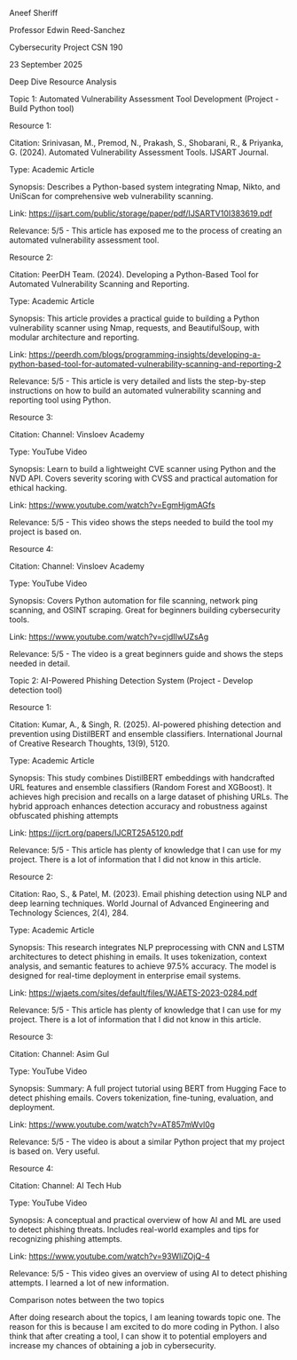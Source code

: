 Aneef Sheriff  

Professor Edwin Reed-Sanchez   

Cybersecurity Project CSN 190 

23 September 2025 

Deep Dive Resource Analysis 

Topic 1: Automated Vulnerability Assessment Tool Development (Project - Build Python tool) 

 Resource 1: 

 Citation: Srinivasan, M., Premod, N., Prakash, S., Shobarani, R., & Priyanka, G. (2024). Automated Vulnerability Assessment Tools. IJSART Journal. 

Type: Academic Article 

Synopsis: Describes a Python-based system integrating Nmap, Nikto, and UniScan for comprehensive web vulnerability scanning. 

Link: https://ijsart.com/public/storage/paper/pdf/IJSARTV10I383619.pdf 

Relevance: 5/5 - This article has exposed me to the process of creating an automated vulnerability assessment tool. 

Resource 2:  

 Citation: PeerDH Team. (2024). Developing a Python-Based Tool for Automated Vulnerability Scanning and Reporting.  

Type: Academic Article  

 Synopsis: This article provides a practical guide to building a Python vulnerability scanner using Nmap, requests, and BeautifulSoup, with modular architecture and reporting.  

Link: https://peerdh.com/blogs/programming-insights/developing-a-python-based-tool-for-automated-vulnerability-scanning-and-reporting-2 

 Relevance: 5/5 - This article is very detailed and lists the step-by-step instructions on how to build an automated vulnerability scanning and reporting tool using Python. 

Resource 3:   

Citation: Channel: Vinsloev Academy 

Type: YouTube Video  

Synopsis: Learn to build a lightweight CVE scanner using Python and the NVD API. Covers severity scoring with CVSS and practical automation for ethical hacking. 

 Link: https://www.youtube.com/watch?v=EgmHjgmAGfs 

Relevance: 5/5 - This video shows the steps needed to build the tool my project is based on. 

Resource 4:    

Citation: Channel: Vinsloev Academy 

Type: YouTube Video   

Synopsis: Covers Python automation for file scanning, network ping scanning, and OSINT scraping. Great for beginners building cybersecurity tools. 

 Link: https://www.youtube.com/watch?v=cjdIIwUZsAg 

 Relevance: 5/5 - The video is a great beginners guide and shows the steps needed in detail. 

Topic 2: AI-Powered Phishing Detection System (Project - Develop detection tool) 

Resource 1: 

Citation: Kumar, A., & Singh, R. (2025). AI-powered phishing detection and prevention using DistilBERT and ensemble classifiers. International Journal of Creative Research Thoughts, 13(9), 5120. 

Type: Academic Article 

Synopsis: This study combines DistilBERT embeddings with handcrafted URL features and ensemble classifiers (Random Forest and XGBoost). It achieves high precision and recalls on a large dataset of phishing URLs. The hybrid approach enhances detection accuracy and robustness against obfuscated phishing attempts 

Link: https://ijcrt.org/papers/IJCRT25A5120.pdf 

Relevance: 5/5 - This article has plenty of knowledge that I can use for my project. There is a lot of information that I did not know in this article. 

Resource 2:   

Citation: Rao, S., & Patel, M. (2023). Email phishing detection using NLP and deep learning techniques. World Journal of Advanced Engineering and Technology Sciences, 2(4), 284. 

Type: Academic Article   

Synopsis: This research integrates NLP preprocessing with CNN and LSTM architectures to detect phishing in emails. It uses tokenization, context analysis, and semantic features to achieve 97.5% accuracy. The model is designed for real-time deployment in enterprise email systems. 

Link: https://wjaets.com/sites/default/files/WJAETS-2023-0284.pdf 

Relevance: 5/5 - This article has plenty of knowledge that I can use for my project. There is a lot of information that I did not know in this article. 

Resource 3:    

Citation: Channel: Asim Gul 

Type: YouTube Video    

Synopsis: Summary: A full project tutorial using BERT from Hugging Face to detect phishing emails. Covers tokenization, fine-tuning, evaluation, and deployment. 

 Link: https://www.youtube.com/watch?v=AT857mWvl0g 

 Relevance: 5/5 - The video is about a similar Python project that my project is based on. Very useful. 

Resource 4:    

 Citation: Channel: AI Tech Hub 

 Type: YouTube Video  

 Synopsis: A conceptual and practical overview of how AI and ML are used to detect phishing threats. Includes real-world examples and tips for recognizing phishing attempts. 

 Link: https://www.youtube.com/watch?v=93WliZOjQ-4 

 Relevance: 5/5 - This video gives an overview of using AI to detect phishing attempts. I learned a lot of new information.

 Comparison notes between the two topics

After doing research about the topics, I am leaning towards topic one. The reason for this is because I am excited to do more coding in Python. I also think that after creating a tool, I can show it to potential employers and increase my chances of obtaining a job in cybersecurity.
